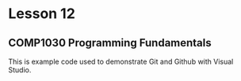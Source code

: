 # Lesson 12
## COMP1030 Programming Fundamentals
This is example code used to demonstrate Git and Github with Visual Studio.
